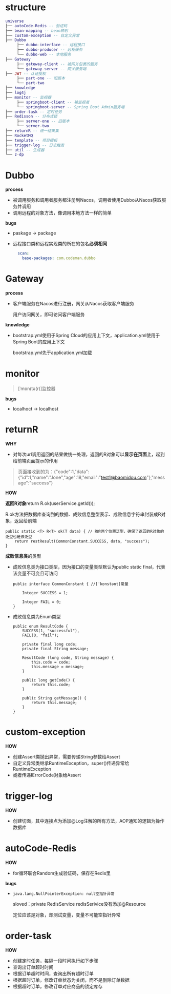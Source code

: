 # structure

```lua
universe
├── autoCode-Redis -- 验证码
├── bean-mapping -- bean映射
├── custom-exception -- 自定义异常
├── Dubbo
     ├── dubbo-interface -- 远程接口
     ├── dubbo-producer -- 远程服务
     └── dubbo-web -- 本地服务
├── Gateway 
     ├── gateway-client -- 被网关包裹的服务
     └── gateway-server -- 网关服务端
├── JWT -- 认证授权
     ├── part-one -- 旧版本
     └── part-two
├── knowledge
├── log4j
├── monitor -- 监视器
     ├── springboot-client -- 被监视者
     └── springboot-server -- Spring Boot Admin服务端
├── order-task -- 定时任务
├── Redisson -- 分布式锁
     ├── server-one -- 旧版本
     └── server-two
├── returnR -- 统一结果集
├── RocketMQ
├── template -- 项目模板
├── trigger-log -- 日志触发
├── util -- 生成器
└── z-dp
```





# Dubbo

**process**

- 被调用服务和调用者服务都注册到Nacos，调用者使用Dubbo从Nacos获取服务并调用
- 调用远程的对象方法，像调用本地方法一样的简单

**bugs**

- paskage -> package

- 远程接口类和远程实现类的所在的包名**必须相同**

  ```yaml
    scan:
      base-packages: com.codeman.dubbo
  ```

  



# Gateway

**process**

- 客户端服务在Nacos进行注册，网关从Nacos获取客户端服务

  用户访问网关，即可访问客户端服务

**knowledge**

- bootstrap.yml使用于Spring Cloud的应用上下文，application.yml使用于Spring Boot的应用上下文

  bootstrap.yml先于application.yml加载





# monitor

> [ˈmɒnɪtə(r)]监控器

**bugs**

- localhoct -> localhost





# returnR

**WHY**

- 对每次url调用返回的结果做统一处理，返回的R对象可以**显示在页面上**，起到给前端页面提示的作用

> 页面接收到的为：{"code":1,"data":{"id":1,"name":"Jone","age":18,"email":"test1@baomidou.com"},"message":"success"}

**HOW**

**返回R对象**return R.ok(userService.getId());

R.ok方法把数据库查询到的数据、成败信息整型表示、成败信息字符串封装成R对象，返回给前端

```
public static <T> R<T> ok(T data) { // R的两个位置泛型，确保了返回的R对象的泛型也是该泛型
    return restResult(CommonConstant.SUCCESS, data, "success");
}
```

**成败信息类**的类型

- 成败信息类为接口类型，因为接口的变量类型默认为public static final，代表该变量不可变且可访问

      public interface CommonConstant { //[ˈkɒnstənt]常量
      
          Integer SUCCESS = 1;
      
          Integer FAIL = 0;
      }

- 成败信息类为Enum类型

  ```
  public enum ResultCode {
      SUCCESS(1, "successful"),
      FAIL(0, "fail");
  
      private final long code;
      private final String message;
  
      ResultCode (long code, String message) {
          this.code = code;
          this.message = message;
      }
  
      public long getCode() {
          return this.code;
      }
  
      public String getMessage() {
          return this.message;
      }
  }
  ```



# custom-exception

**HOW**

- 创建Assert类抛出异常，需要传递String参数给Assert
- 自定义异常类继承RuntimeException，super()传递异常给RuntimeException
- 或者传递IErrorCode对象给Assert










# trigger-log

**HOW**

- 创建切面，其中连接点为添加@Log注解的所有方法，AOP通知的逻辑为操作数据库





# autoCode-Redis

**HOW**

- for循环联合Random生成验证码，保存在Redis里

**bugs**

- ```
  java.lang.NullPointerException: null空指针异常
  ```

  sloved：private RedisService redisSerivice没有添加@Resource

  定位应该是对象，却测试变量，变量不可能空指针异常











# order-task

**HOW**

- 创建定时任务，每隔一段时间执行如下步骤
- 查询出订单超时时间
- 根据订单超时时间，查询出所有超时订单
- 根据超时订单，修改订单状态为关闭，而不是删除订单数据
- 根据超时订单，修改订单对应商品的锁定库存











